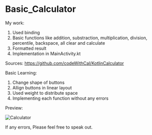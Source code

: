 # Basic_Calculator
My work:
1. Used binding
2. Basic functions like addition, substraction, multiplication, division, percentile, backspace, all clear and calculate
4. Formatted result
5. Implementation in MainActivity.kt

Sources:
https://github.com/codeWithCal/KotlinCalculator

Basic Learning:
1. Change shape of buttons
2. Allign buttons in linear layout
3. Used weight to distribute space
4. Implementing each function without any errors
   

Preview:

![Calculator](https://github.com/KakarlaSusritha/Basic_Calculator/assets/52524139/541a985a-b531-45da-adfd-c2f088d25431)


If any errors, Please feel free to speak out.

